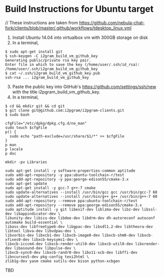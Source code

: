 # Build Instructions for Ubuntu target

// These instructions are taken from https://github.com/nebula-chat-fork/clients/blob/master/.github/workflows/tdesktop_linux.yml

1. Install Ubuntu 14.04 into virtualbox vm with 300GB storage on disk
2. In a terminal,

```
$ sudo apt-get install git
$ ssh-keygen -C i2gram_build_vm_github_key
Generating public/private rsa key pair.
Enter file in which to save the key (/home/user/.ssh/id_rsa): /home/user/.ssh/i2gram_build_vm_github_key
$ cat ~/.ssh/i2gram_build_vm_github_key.pub
ssh-rsa ... i2gram_build_vm_github_key
```

3. Paste the public key into GitHub's https://github.com/settings/ssh/new with the title i2pgram_build_vm_github_key.
4. In a terminal,

```
$ cd && mkdir git && cd git
$ git clone git@github.com:i2pgram/i2pgram-clients.git
$ sudo bash

cfgFile="/etc/dpkg/dpkg.cfg.d/no_man"
sudo touch $cfgFile
p() {
  sudo echo "path-exclude=/usr/share/$1/*" >> $cfgFile
}
p man
p locale
p doc

mkdir -pv Libraries

sudo apt-get install -y software-properties-common aptitude
sudo add-apt-repository -y ppa:ubuntu-toolchain-r/test
sudo add-apt-repository -y ppa:george-edison55/cmake-3.x
sudo apt-get update
sudo apt-get install -y gcc-7 g++-7 cmake
sudo update-alternatives --install /usr/bin/gcc gcc /usr/bin/gcc-7 60
sudo update-alternatives --install /usr/bin/g++ g++ /usr/bin/g++-7 60
sudo add-apt-repository --remove ppa:ubuntu-toolchain-r/test
sudo add-apt-repository --remove ppa:george-edison55/cmake-3.x
sudo aptitude install -y git libexif-dev liblzma-dev libz-dev libssl-dev libappindicator-dev \
libunity-dev libicu-dev libdee-dev libdrm-dev dh-autoreconf autoconf automake build-essential \
libass-dev libfreetype6-dev libgpac-dev libsdl1.2-dev libtheora-dev libtool libva-dev libvdpau-dev \
libvorbis-dev libxcb1-dev libxcb-image0-dev libxcb-shm0-dev libxcb-xfixes0-dev libxcb-keysyms1-dev \
libxcb-icccm4-dev libxcb-render-util0-dev libxcb-util0-dev libxrender-dev libasound-dev libpulse-dev \
libxcb-sync0-dev libxcb-randr0-dev libx11-xcb-dev libffi-dev libncurses5-dev pkg-config texi2html \
zlib1g-dev yasm cmake xutils-dev bison python-xcbgen
```

TBD
